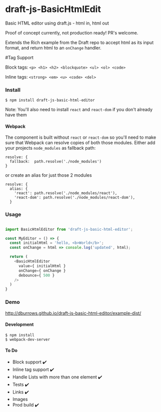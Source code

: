 # draft-js-BasicHtmlEdit
Basic HTML editor using draft.js - html in, html out

Proof of concept currently, not production ready! PR's welcome.

Extends the Rich example from the Draft repo to accept html as its input format, and return html to an `onChange` handler.

#Tag Support

Block tags: `<p> <h1> <h2> <blockquote> <ul> <ol> <code>`

Inline tags: `<strong> <em> <u> <code> <del>`

### Install

`$ npm install draft-js-basic-html-editor`

Note: You'll also need to install `react` and `react-dom` if you don't already have them

#### Webpack

The component is built without `react` or `react-dom` so you'll need to make sure that Webpack can resolve copies of both those modules. Either add your projects `node_modules` as fallback path:

```
resolve: {
  fallback:  path.resolve('./node_modules')
}

```

or create an alias for just those 2 modules

```
resolve: {
  alias: {
    'react': path.resolve('./node_modules/react'),
    'react-dom': path.resolve('./node_modules/react-dom'),
  }
```

### Usage 

```js

import BasicHtmlEditor from 'draft-js-basic-html-editor';

const MyEditor = () => {
  const initialHtml = 'hello, <b>World</b>';
  const onChange = html => console.log('updated', html);

  return (
    <BasicHtmlEditor
      value={ initialHtml }
      onChange={ onChange }
      debounce={ 500 }
    />
  )
}
```

### Demo

http://dburrows.github.io/draft-js-basic-html-editor/example-dist/

#### Development

    $ npm install
    $ webpack-dev-server

#### To Do

* Block support ✔️
* Inline tag support ✔️
* Handle Lists with more than one element ✔️
* Tests ✔️
* Links ✔️
* Images
* Prod build ✔️
